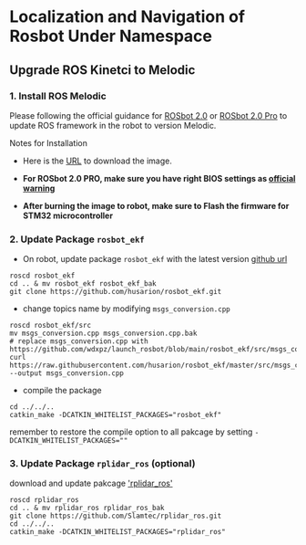 # Localization and Navigation of Rosbot Under Namespace

## Upgrade ROS Kinetci to Melodic

### 1. Install ROS Melodic

Please following the official guidance for [ROSbot 2.0](https://husarion.com/manuals/rosbot/#rosbot-20) or [ROSbot 2.0 Pro](https://husarion.com/manuals/rosbot/#rosbot-20-pro) to update ROS framework in the robot to version Melodic. 

Notes for Installation

* Here is the [URL](https://robot-os-images.s3.eu-central-1.amazonaws.com/ros-melodic-arm-2022-03-06.img) to download the image.

* **For ROSbot 2.0 PRO, make sure you have right BIOS settings as [official warning](https://husarion.com/downloads/#rosbot-pro)**
* **After burning the image to robot, make sure to Flash the firmware for STM32 microcontroller**

### 2. Update Package `rosbot_ekf`

* On robot, update package `rosbot_ekf` with the latest version [github url](https://github.com/husarion/rosbot_ekf.git)

```
roscd rosbot_ekf
cd .. & mv rosbot_ekf rosbot_ekf_bak
git clone https://github.com/husarion/rosbot_ekf.git
```

* change topics name by modifying `msgs_conversion.cpp`

```
roscd rosbot_ekf/src
mv msgs_conversion.cpp msgs_conversion.cpp.bak
# replace msgs_conversion.cpp with https://github.com/wdxpz/launch_rosbot/blob/main/rosbot_ekf/src/msgs_conversion.cpp
curl https://raw.githubusercontent.com/husarion/rosbot_ekf/master/src/msgs_conversion.cpp --output msgs_conversion.cpp
```

* compile the package

```
cd ../../..
catkin_make -DCATKIN_WHITELIST_PACKAGES="rosbot_ekf"
```

remember to restore the compile option to all pakcage by setting `-DCATKIN_WHITELIST_PACKAGES=""`

### 3. Update Package `rplidar_ros` (optional)

download and update pakcage ['rplidar_ros'](https://github.com/Slamtec/rplidar_ros.git)

```
roscd rplidar_ros
cd .. & mv rplidar_ros rplidar_ros_bak
git clone https://github.com/Slamtec/rplidar_ros.git
cd ../../..
catkin_make -DCATKIN_WHITELIST_PACKAGES="rplidar_ros"
```

